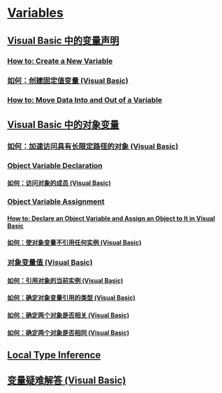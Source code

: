 # [Variables](TocOutOfQuery)
## [Visual Basic 中的变量声明](variable-declaration.md)
### [How to: Create a New Variable](TocOutOfQuery)
### [如何：创建固定值变量 (Visual Basic)](how-to-create-a-variable-that-does-not-change-in-value.md)
### [How to: Move Data Into and Out of a Variable](TocOutOfQuery)
## [Visual Basic 中的对象变量](object-variables.md)
### [如何：加速访问具有长限定路径的对象 (Visual Basic)](how-to-speed-up-access-to-an-object-with-a-long-qualification-path.md)
### [Object Variable Declaration](TocOutOfQuery)
#### [如何：访问对象的成员 (Visual Basic)](how-to-access-members-of-an-object.md)
### [Object Variable Assignment](TocOutOfQuery)
#### [How to: Declare an Object Variable and Assign an Object to It in Visual Basic](TocOutOfQuery)
#### [如何：使对象变量不引用任何实例 (Visual Basic)](how-to-make-an-object-variable-not-refer-to-any-instance.md)
### [对象变量值 (Visual Basic)](object-variable-values.md)
#### [如何：引用对象的当前实例 (Visual Basic)](how-to-refer-to-the-current-instance-of-an-object.md)
#### [如何：确定对象变量引用的类型 (Visual Basic)](how-to-determine-what-type-an-object-variable-refers-to.md)
#### [如何：确定两个对象是否相关 (Visual Basic)](how-to-determine-whether-two-objects-are-related.md)
#### [如何：确定两个对象是否相同 (Visual Basic)](how-to-determine-whether-two-objects-are-identical.md)
## [Local Type Inference](TocOutOfQuery)
## [变量疑难解答 (Visual Basic)](troubleshooting-variables.md)
